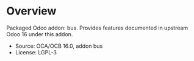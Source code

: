 # Overview

Packaged Odoo addon: bus. Provides features documented in upstream Odoo 16 under this addon.

- Source: OCA/OCB 16.0, addon bus
- License: LGPL-3
